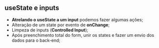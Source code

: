 ## useState e inputs

- **Atrelando o useState a um input** podemos fazer algumas ações;
- Alteração de um state por evento de **onChange**;
- Limpeza de inputs (**Controlled Input**);
- Após preenchimento total do form, unir os states e fazer um envio dos dados para o back-end;